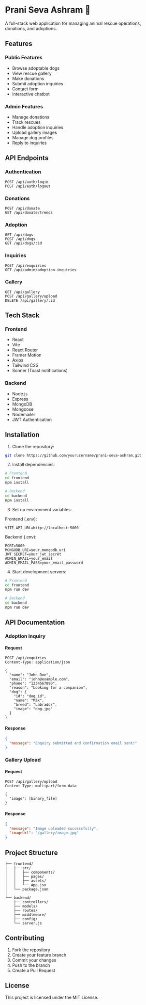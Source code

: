 # Prani Seva Ashram 🐾

A full-stack web application for managing animal rescue operations, donations, and adoptions.

## Features

### Public Features

- Browse adoptable dogs
- View rescue gallery
- Make donations
- Submit adoption inquiries
- Contact form
- Interactive chatbot

### Admin Features

- Manage donations
- Track rescues
- Handle adoption inquiries
- Upload gallery images
- Manage dog profiles
- Reply to inquiries

## API Endpoints

### Authentication

```http
POST /api/auth/login
POST /api/auth/logout
```

### Donations

```http
POST /api/donate
GET /api/donate/trends
```

### Adoption

```http
GET /api/dogs
POST /api/dogs
GET /api/dogs/:id
```

### Inquiries

```http
POST /api/enquiries
GET /api/admin/adoption-inquiries
```

### Gallery

```http
GET /api/gallery
POST /api/gallery/upload
DELETE /api/gallery/:id
```

## Tech Stack

### Frontend

- React
- Vite
- React Router
- Framer Motion
- Axios
- Tailwind CSS
- Sonner (Toast notifications)

### Backend

- Node.js
- Express
- MongoDB
- Mongoose
- Nodemailer
- JWT Authentication

## Installation

1. Clone the repository:

```bash
git clone https://github.com/yourusername/prani-seva-ashram.git
```

2. Install dependencies:

```bash
# Frontend
cd frontend
npm install

# Backend
cd backend
npm install
```

3. Set up environment variables:

Frontend (.env):

```env
VITE_API_URL=http://localhost:5000
```

Backend (.env):

```env
PORT=5000
MONGODB_URI=your_mongodb_uri
JWT_SECRET=your_jwt_secret
ADMIN_EMAIL=your_email
ADMIN_EMAIL_PASS=your_email_password
```

4. Start development servers:

```bash
# Frontend
cd frontend
npm run dev

# Backend
cd backend
npm run dev
```

## API Documentation

### Adoption Inquiry

#### Request

```http
POST /api/enquiries
Content-Type: application/json

{
  "name": "John Doe",
  "email": "john@example.com",
  "phone": "1234567890",
  "reason": "Looking for a companion",
  "dog": {
    "id": "dog_id",
    "name": "Max",
    "breed": "Labrador",
    "image": "dog.jpg"
  }
}
```

#### Response

```json
{
  "message": "Enquiry submitted and confirmation email sent!"
}
```

### Gallery Upload

#### Request

```http
POST /api/gallery/upload
Content-Type: multipart/form-data

{
  "image": [binary_file]
}
```

#### Response

```json
{
  "message": "Image uploaded successfully",
  "imageUrl": "/gallery/image.jpg"
}
```

## Project Structure

```
├── frontend/
│   ├── src/
│   │   ├── components/
│   │   ├── pages/
│   │   ├── assets/
│   │   └── App.jsx
│   └── package.json
│
└── backend/
    ├── controllers/
    ├── models/
    ├── routes/
    ├── middleware/
    ├── config/
    └── server.js
```

## Contributing

1. Fork the repository
2. Create your feature branch
3. Commit your changes
4. Push to the branch
5. Create a Pull Request

## License

This project is licensed under the MIT License.
